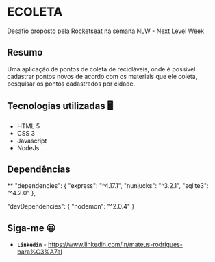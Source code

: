 # ECOLETA

Desafio proposto pela Rocketseat na semana NLW - Next Level Week

## Resumo

Uma aplicação de pontos de coleta de recicláveis, onde é possível cadastrar pontos novos de acordo com os materiais que ele coleta, pesquisar os pontos cadastrados por cidade.

## Tecnologias utilizadas 🖥

* HTML 5
* CSS 3
* Javascript
* NodeJs

## Dependências
** "dependencies": {
    "express": "^4.17.1",
    "nunjucks": "^3.2.1",
    "sqlite3": "^4.2.0"
  },
  
  "devDependencies": {
    "nodemon": "^2.0.4"
  }



## Siga-me 😀

* **```Linkedin```** - https://www.linkedin.com/in/mateus-rodrigues-bara%C3%A7al 



